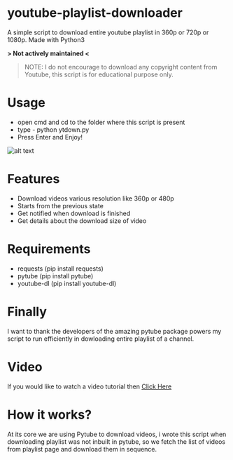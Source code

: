 
# youtube-playlist-downloader
A simple script to download entire youtube playlist in 360p or 720p or 1080p.
Made with Python3

**> Not actively maintained <**

> NOTE: I do not encourage to download any copyright content from Youtube, this script is for educational purpose only.



# Usage
<ul>
    <li>open cmd and cd to the folder where this script is present</li>
    <li>type - python ytdown.py</li>
    <li>Press Enter and Enjoy!</li>
</ul>

![alt text](https://image.ibb.co/eimJUn/uplod.jpg)

# Features
<ul>
    <li>Download videos various resolution like 360p or 480p</li>
    <li>Starts from the previous state</li>
    <li>Get notified when download is finished</li>
    <li>Get details about the download size of video</li>
</ul>


# Requirements
<ul>
    <li>requests (pip install requests)</li>
    <li>pytube (pip install pytube)</li>
    <li>youtube-dl (pip install youtube-dl)</li>
</ul>


# Finally
I want to thank the developers of the amazing pytube package powers my script to run efficiently in dowloading entire playlist of a channel.


# Video
If you would like to watch a video tutorial then <a href='https://www.youtube.com/watch?v=Sk4PlD1pAdg&t=4s' target='_blank'>Click Here</a><br>


# How it works?
At its core we are using Pytube to download videos, i wrote this script when downloading playlist was not inbuilt in pytube, so we fetch the list of videos from playlist page and download them in sequence.

